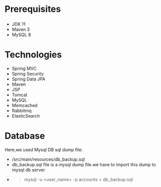 # Prerequisites
###
- JDK 11
- Maven 3
- MySQL 8

# Technologies
- Spring MVC
- Spring Security
- Spring Data JPA
- Maven
- JSP
- Tomcat
- MySQL
- Memcached
- Rabbitmq
- ElasticSearch
# Database
Here,we used Mysql DB
sql dump file:
- /src/main/resources/db_backup.sql
- db_backup.sql file is a mysql dump file.we have to import this dump to mysql db server
- > mysql -u <user_name> -p accounts < db_backup.sql



